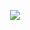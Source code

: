<p align="center">
  <img src="https://github.githubassets.com/images/spinners/octocat-spinner-64.gif" />
</p>
